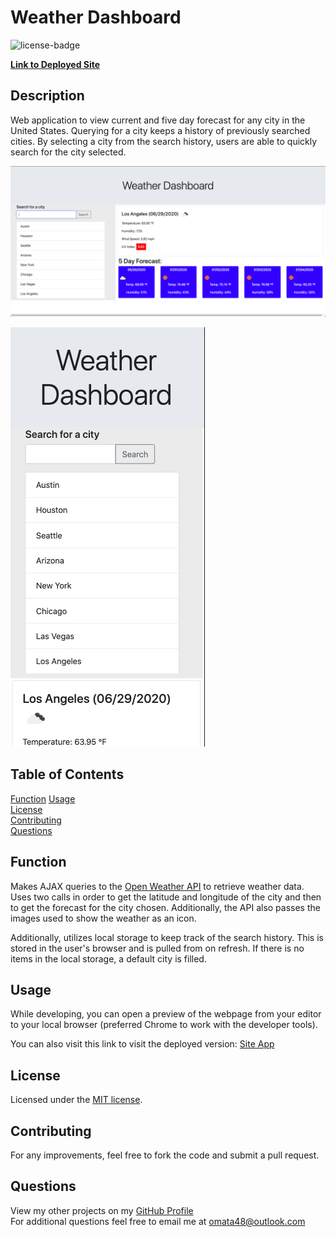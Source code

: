 # Weather Dashboard
![license-badge](https://img.shields.io/badge/license-MIT-green)

**[Link to Deployed Site](https://omata48.github.io/Weather-Dashboard/)**

## Description

Web application to view current and five day forecast for any city in the United States. Querying for a city keeps a history of previously searched cities. By selecting a city from the search history, users are able to quickly search for the city selected.

![](images/fullScreen.png)  

![](images/mobileNarrow1.png)

## Table of Contents

[Function](#Function)
[Usage](#Usage)  
[License](#License)  
[Contributing](#Contributing)  
[Questions](#Questions)  

## Function

Makes AJAX queries to the [Open Weather API](https://openweathermap.org/api) to retrieve weather data. Uses two calls in order to get the latitude and longitude of the city and then to get the forecast for the city chosen. Additionally, the API also passes the images used to show the weather as an icon.

Additionally, utilizes local storage to keep track of the search history. This is stored in the user's browser and is pulled from on refresh. If there is no items in the local storage, a default city is filled.

## Usage

While developing, you can open a preview of the webpage from your editor to your local browser (preferred Chrome to work with the developer tools).

You can also visit this link to visit the deployed version: [Site App](https://omata48.github.io/Weather-Dashboard/)

## License

Licensed under the [MIT license](LICENSE).

## Contributing

For any improvements, feel free to fork the code and submit a pull request.

## Questions

View my other projects on my [GitHub Profile](https://github.com/omata48)  
For additional questions feel free to email me at omata48@outlook.com
